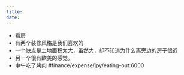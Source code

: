 ```yaml
---
title: 
date: 
---
```

- 看房
- 有两个装修风格是我们喜欢的
- 一个缺点是土地面积太大，虽然大，却不知道为什么离旁边的房子很近
- 另一个很有欧美的感觉。
- 中午吃了烤肉 #finance/expense/jpy/eating-out:6000 